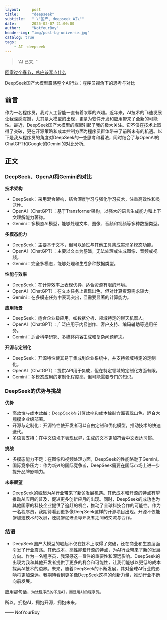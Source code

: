 ```yaml
---
layout:     post
title:      "deepseek"
subtitle:   " \"国产, deepseek AI\""
date:       2025-02-07 21:00:00
author:     "NotYourBoy"
header-img: "img/post-bg-universe.jpg"
catalog: true
tags:
    - AI -deepseek
---
```


>“AI 已来. ”

[回家过个春节，总应该写点什么 ](#build)

DeepSeek国产大模型震荡整个AI行业：程序员视角下的思考与对比

## 前言

作为一名程序员，我对人工智能一直有着浓厚的兴趣。近年来，AI技术的飞速发展让我深感震撼，尤其是大模型的出现，更是为软件开发和应用带来了全新的可能性。最近，DeepSeek国产大模型的崛起引起了我的极大关注。它不仅在技术上取得了突破，更在开源策略和成本控制方面为程序员群体带来了前所未有的机遇。以下是我从程序员的角度对DeepSeek的一些思考和看法，同时结合了与OpenAI的ChatGPT和Google的Gemini的对比分析。


<p id = "build"></p>

## 正文

### DeepSeek、OpenAI和Gemini的对比

**技术架构**

* DeepSeek：采用混合架构，结合深度学习与强化学习技术，注重高效性和灵活性。
* OpenAI（ChatGPT）：基于Transformer架构，以强大的语言生成能力和上下文理解能力著称。
* Gemini：多模态AI模型，能够处理文本、图像、音频和视频等多种数据类型。

**多模态能力**

* DeepSeek：主要基于文本，但可以通过与其他工具集成实现多模态功能。
* OpenAI（ChatGPT）：主要以文本为基础，无法处理或生成图像、音频或视频。
* Gemini：完全多模态，能够处理和生成多种数据类型。

**性能与效率**

* DeepSeek：在计算效率上表现优异，适合资源有限的环境。
* OpenAI（ChatGPT）：在文本任务上表现出色，但对计算资源需求较大。
* Gemini：在多模态任务中表现突出，但需要显著的计算能力。

**应用场景**

* DeepSeek：适合企业级应用，如数据分析、领域特定的聊天机器人。
* OpenAI（ChatGPT）：广泛应用于内容创作、客户支持、编码辅助等通用任务。
* Gemini：适合科学研究、多媒体内容生成和复杂问题解决。

**开源与定制化**

* DeepSeek：开源特性使其易于集成到企业系统中，并支持领域特定的定制化。
* OpenAI（ChatGPT）：提供API用于集成，但在特定领域的定制化方面有限。
* Gemini：多模态应用的定制化程度高，但可能需要专门的知识。

### DeepSeek的优势与挑战

**优势**

* 高效性与成本效益：DeepSeek在计算效率和成本控制方面表现出色，适合大规模企业级部署。
* 开源与定制化：开源特性使开发者可以自由定制和优化模型，推动技术的快速迭代。
* 多语言支持：在中文语境下表现优异，生成的文本更加符合中文表达习惯。

**挑战**

* 多模态能力不足：在图像和视频处理方面，DeepSeek的性能略逊于Gemini。
* 国际竞争压力：作为新兴的国际竞争者，DeepSeek需要在国际市场上进一步提升品牌影响力。

**未来展望**

* DeepSeek的崛起为AI行业带来了新的发展机遇。其低成本和开源的特点有望推动AI应用的普及，促进更多创新应用的出现。同时，DeepSeek的成功也为其他国家的科技企业提供了追赶的机会，推动了全球科技合作的可能性。作为一名程序员，我期待看到更多像DeepSeek这样的开源项目出现。开源不仅能够加速技术的发展，还能够促进全球开发者之间的交流与合作。

### 结语

* DeepSeek国产大模型的崛起不仅在技术上取得了突破，还在商业和生态层面引发了行业震荡。其低成本、高性能和开源的特点，为AI行业带来了新的发展方向。作为一名程序员，我深感这一事件的重要性和深远影响。DeepSeek的出现为我和其他开发者提供了更多的机会和可能性，让我们能够以更低的成本探索AI技术的边界。未来，随着DeepSeek的不断发展，其对全球AI行业的影响将更加深远。我期待看到更多像DeepSeek这样的创新力量，推动行业不断向前发展。

应用那句话，`淘汰程序员的不是AI，而是用AI的程序员`。

所以，拥抱AI，拥抱开源，拥抱未来。

—— NotYourBoy